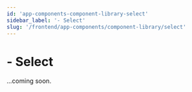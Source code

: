 ```yaml
---
id: 'app-components-component-library-select'
sidebar_label: '- Select'
slug: '/frontend/app-components/component-library/select'
---
```


# - Select

...coming soon.

